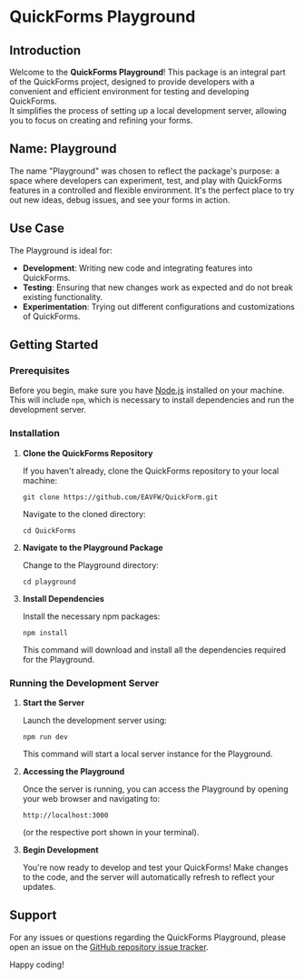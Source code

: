 
# QuickForms Playground

## Introduction
Welcome to the **QuickForms Playground**! This package is an integral part of the QuickForms project, designed to provide developers with a convenient and efficient environment for testing and developing QuickForms.   
It simplifies the process of setting up a local development server, allowing you to focus on creating and refining your forms.  

## Name: Playground
The name "Playground" was chosen to reflect the package's purpose: a space where developers can experiment, test, and play with QuickForms features in a controlled and flexible environment. It's the perfect place to try out new ideas, debug issues, and see your forms in action.

## Use Case  
The Playground is ideal for:  
- **Development**: Writing new code and integrating features into QuickForms.
- **Testing**: Ensuring that new changes work as expected and do not break existing functionality.
- **Experimentation**: Trying out different configurations and customizations of QuickForms.

## Getting Started  

### Prerequisites  
Before you begin, make sure you have [Node.js](https://nodejs.org/) installed on your machine. This will include `npm`, which is necessary to install dependencies and run the development server.  

### Installation  
1. **Clone the QuickForms Repository**  

   If you haven't already, clone the QuickForms repository to your local machine:  
   ```
   git clone https://github.com/EAVFW/QuickForm.git
   ```
   Navigate to the cloned directory:
   ```
   cd QuickForms
   ```

2. **Navigate to the Playground Package**

   Change to the Playground directory:
   ```
   cd playground
   ```

3. **Install Dependencies**

   Install the necessary npm packages:
   ```
   npm install
   ```
   This command will download and install all the dependencies required for the Playground.

### Running the Development Server

1. **Start the Server**

   Launch the development server using:
   ```
   npm run dev
   ```
   This command will start a local server instance for the Playground.

2. **Accessing the Playground**

   Once the server is running, you can access the Playground by opening your web browser and navigating to:
   ```
   http://localhost:3000
   ```
   (or the respective port shown in your terminal).

3. **Begin Development**

   You're now ready to develop and test your QuickForms! Make changes to the code, and the server will automatically refresh to reflect your updates.

## Support
For any issues or questions regarding the QuickForms Playground, please open an issue on the [GitHub repository issue tracker](https://github.com/your-username/QuickForms/issues).

Happy coding!
